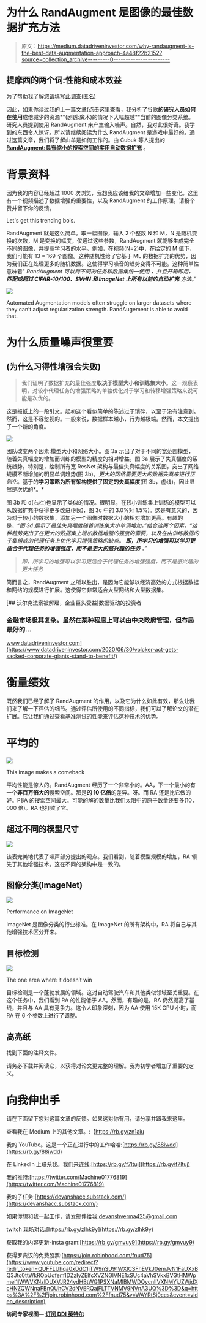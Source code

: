 # 为什么 RandAugment 是图像的最佳数据扩充方法

> 原文：<https://medium.datadriveninvestor.com/why-randaugment-is-the-best-data-augmentation-approach-4a48f22b2152?source=collection_archive---------0----------------------->

## 提摩西的两个词:性能和成本效益

为了帮助我了解您[请填写此调查(匿名)](https://forms.gle/7MfQmKhEhyBTMDUD7)

因此，如果你读过我的上一篇文章(点击这里查看，我分析了谷歌**的研究人员如何在使用**成倍减少的资源**(剧透:魔术)的情况下大幅超越**当前的图像分类系统。研究人员提到使用 RandAugment 来产生输入噪声。自然，我对此很好奇。我学到的东西令人惊讶。所以请继续阅读为什么 RandAugment 是游戏中最好的。通过这篇文章，我们将了解山羊是如何工作的。由 Cubuk 等人提出的[**RandAugment:具有缩小的搜索空间的实用自动数据扩充**](https://arxiv.org/abs/1909.13719) 。

# 背景资料

因为我的内容已经超过 1000 次浏览，我想我应该给我的文章增加一些变化。这里有一个视频描述了数据增强的重要性，以及 RandAugment 的工作原理。请投个赞并留下你的反馈。

Let's get this trending bois.

RandAugment 就是这么简单。取一幅图像，输入 2 个整数 N 和 M，N 是随机变换的次数，M 是变换的幅度。仅通过这些参数，RandAugment 就能够生成完全不同的图像，并提高学习者的水平。例如，在视频(N=2)中，在给定的 M 值下，我们可能有 13 = 169 个图像。这种随机性给了它基于 ML 的数据扩充的优势，因为我们正在处理更多的随机数据。这使得学习噪音的趋势变得不可能。这种简单性意味着" *RandAugment 可以跨不同的任务和数据集统一使用
，并且开箱即用，* ***匹配或超过 CIFAR-10/100、SVHN 和 ImageNet 上所有以前的自动扩充*** *方法。*”

![](img/2bdb6d9536d860a39c40b26bd2d6383b.png)

Automated Augmentation models often struggle on larger datasets where they can’t adjust regularization strength. RandAugement is able to avoid that.

# 为什么质量噪声很重要

## (为什么习得性增强会失败)

> 我们证明了数据扩充的最佳强度**取决于模型大小和训练集大小**。这一观察表明，对较小代理任务的增强策略的单独优化对于学习和转移增强策略来说可能是次优的。

这是报纸上的一段引文。起初这个看似简单的陈述过于琐碎，以至于没有注意到。然而，这是不容忽视的。一般来说，数据样本越小，行为越极端。然而，本文提出了一个新的角度。

![](img/b5e4b1453b40784aa0f5e29a318d63b0.png)

团队改变两个因素:模型大小和网络大小。图 3a 示出了对于不同的宽范围模型，随着失真幅度的增加而训练的模型的精度的相对增益。图 3a 展示了失真幅度的系统趋势。特别是，绘制所有宽 ResNet 架构与最佳失真幅度的关系图，突出了网络规模不断增加的明显单调趋势(图 3b)。*更大的网络需要更大的数据失真来进行正则化*。基于的**学习策略为所有架构提供了固定的失真幅度**(图 3b，虚线)，因此显然是次优的*。*

图 3b 和 d(右栏)也显示了类似的情况。很明显，在较小训练集上训练的模型可以从数据扩充中获得更多改进(例如，图 3c 中的 3.0%对 1.5%)。这是有意义的，因为对于较小的数据集，添加另一个图像时数据大小的相对增加更高。有趣的是，“*图 3d 展示了最佳失真幅度随着训练集大小单调增加。”*结合这两个因素，*“这种趋势突出了在更大的数据集上增加数据增强的强度的需要，以及在由训练数据的子集组成的代理任务上优化学习增强策略的缺点。* ***即，所学习的增强可以学习更适合于代理任务的增强强度，而不是更大的感兴趣的任务*** *。”*

> *即，所学习的增强可以学习更适合于代理任务的增强强度，而不是感兴趣的更大任务*

简而言之，RandAugment 之所以胜出，是因为它能够以经济高效的方式根据数据和网络的规模进行扩展。这使得它非常适合大型网络和大型数据集。

[](https://www.datadriveninvestor.com/2020/06/30/volcker-act-gets-sacked-corporate-giants-stand-to-benefit/) [## 沃尔克法案被解雇，企业巨头受益|数据驱动的投资者

### 金融市场极其复杂。虽然在某种程度上可以由中央政府管理，但布局最好的…

www.datadriveninvestor.com](https://www.datadriveninvestor.com/2020/06/30/volcker-act-gets-sacked-corporate-giants-stand-to-benefit/) 

# 衡量绩效

既然我们已经了解了 RandAugment 的作用，以及它为什么如此有效，那么让我们来了解一下评估的细节。通过评估所使用的不同指标，我们可以了解论文的潜在扩展。它让我们通过查看基准测试的性能来评估这种技术的优势。

# 平均的

![](img/2bdb6d9536d860a39c40b26bd2d6383b.png)

This image makes a comeback

平均性能是惊人的。RandAugment 经历了一个非常小的。AA，下一个最小的有一个**非百万倍大的**搜索空间。那是**的 10 亿倍**的差异。呀。而 RA 还是比它做的好。PBA 的搜索空间最大。可能的解的数量比我们太阳中的原子数量还要多(10，000 倍)。RA 也打败了它。

## 超过不同的模型尺寸

![](img/afb936c9dfa7805b12c6aba495264952.png)

该表完美地代表了噪声部分提出的观点。我们看到，随着模型规模的增加，RA 领先于其他增强技术。这在不同的架构中是一致的。

## 图像分类(ImageNet)

![](img/880cba355de19bdae68bd2779d04bedb.png)

Performance on ImageNet

ImageNet 是图像分类的行业标准。在 ImageNet 的所有架构中，RA 将自己与其他增强技术区分开来。

## 目标检测

![](img/a885fa921d572e7b7f4b36f2fa6f444b.png)

The one area where it doesn’t win

目标检测是一个蓬勃发展的领域。这对自动驾驶汽车和其他类似领域至关重要。在这个任务中，我们看到 RA 的性能低于 AA。然而，有趣的是，RA 仍然提高了基线，并且与 AA 具有竞争力。这令人印象深刻，因为 AA 使用 15K GPU 小时，而 RA 在 6 个参数上进行了调整。

## 高亮纸

找到下面的注释文件。

请务必下载并阅读它，以获得对论文更完整的理解。我为初学者增加了重要的定义。

# 向我伸出手

请在下面留下您对这篇文章的反馈。如果这对你有用，请分享并跟我来这里。

查看我在 Medium 上的其他文章。:【https://rb.gy/zn1aiu 

我的 YouTube。这是一个正在进行中的工作哈哈:[https://rb.gy/88iwdd](https://rb.gy/88iwdd)

在 LinkedIn 上联系我。我们来连线:[https://rb.gy/f7ltuj](https://rb.gy/f7ltuj)

我的推特:[https://twitter.com/Machine01776819](https://twitter.com/Machine01776819)

我的子任务:[https://devanshacc.substack.com/](https://devanshacc.substack.com/)

如果你想和我一起工作，请发邮件给我:devanshverma425@gmail.com

twitch 现场对话:[https://rb.gy/zlhk9y](https://rb.gy/zlhk9y)

获取我的内容更新-insta gram:[https://rb.gy/gmvuy9](https://rb.gy/gmvuy9)

获得罗宾汉的免费股票:[https://join.robinhood.com/fnud75](https://www.youtube.com/redirect?redir_token=QUFFLUhqa0xDdC1jTW9nSU91WXlCSFhEVkJ0emJvN1FaUXxBQ3Jtc0ttWkRObUdfem1DZzIyZElfcXVZNGlVNE1xSUc4aVhSVkxBVGtHMWpmei1lWWVKNzlDUXVJR24ydHBtWG1PSXNaMlBMWDQycnlIVXNMYjJZWjdXcHNZQWNnaFBnQUhCV2dNVERQajFLTTVNMV9NVnA3UQ%3D%3D&q=https%3A%2F%2Fjoin.robinhood.com%2Ffnud75&v=WAYRtSj0ces&event=video_description)

**访问专家视图—** [**订阅 DDI 英特尔**](https://datadriveninvestor.com/ddi-intel)